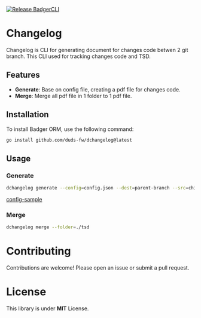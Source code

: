 [![Release BadgerCLI](https://github.com/duds-fw/dchangelog/actions/workflows/release.yml/badge.svg)](https://github.com/duds-fw/dchangelog/actions/workflows/release.yml)

# Changelog

Changelog is CLI for generating document for changes code betwen 2 git branch. This CLI used for tracking changes code and TSD.

## Features

- **Generate**: Base on config file, creating a pdf file for changes code.
- **Merge**: Merge all pdf file in 1 folder to 1 pdf file.

## Installation

To install Badger ORM, use the following command:

```bash
go install github.com/duds-fw/dchangelog@latest
```

## Usage

### Generate

```bash
dchangelog generate --config=config.json --dest=parent-branch --src=child-branch
```

[config-sample](https://github.com/duds-fw/dchangelog/blob/main/config.json)

### Merge

```bash
dchangelog merge --folder=./tsd
```

# Contributing

Contributions are welcome! Please open an issue or submit a pull request.

# License

This library is under **MIT** License.
